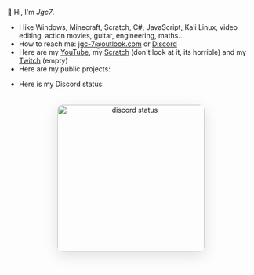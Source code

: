 👋 Hi, I'm *Jgc7*.
- I like Windows, Minecraft, Scratch, C#, JavaScript, Kali Linux, video editing, action movies, guitar, engineering, maths...
- How to reach me: [jgc-7@outlook.com](mailto:jgc-7@outlook.com) or [Discord](http://discord.com/users/889045882874495036)
- Here are my [YouTube](https://www.youtube.com/channel/UCCfLGV3QvExntjvWGbPjOUQ?sub_confirmation=1), my [Scratch](https://scratch.mit.edu/users/Technic_com/) (don't look at it, its horrible) and my [Twitch](https://www.twitch.tv/jgc9884) (empty)
- Here are my public projects:

<ul style="list-style: none;"><li><a hidden href="https://jgc.linkpc.net">The list is only available on the web!</a><ul id="repo-list" style="list-style: disc;"></ul></li></ul>

- Here is my Discord status:

<div align="center"><img  src="https://discord-readme-badge.vercel.app/api?id=889045882874495036" width="300px" alt="discord status" style="border-radius: 10px; margin: 20px 0; box-shadow: 0 8px 30px rgba(0, 0, 0, 0.12);"></div>
